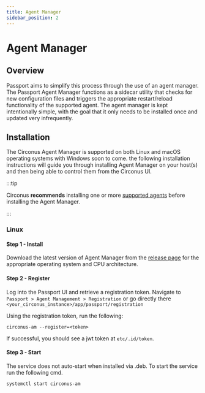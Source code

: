 ```yaml
---
title: Agent Manager
sidebar_position: 2
---
```


# Agent Manager

## Overview

Passport aims to simplify this process through the use of an agent manager. The Passport Agent Manager functions as a sidecar utility that checks for new configuration files and triggers the appropriate restart/reload functionality of the supported agent. The agent manager is kept intentionally simple, with the goal that it only needs to be installed once and updated very infrequently.

## Installation

The Circonus Agent Manager is supported on both Linux and macOS operating systems with Windows soon to come. the following installation instructions will guide you through installing Agent Manager on your host(s) and then being able to control them from the Circonus UI.

:::tip

Circonus **recommends** installing one or more [supported agents](*/introduction#supported-agents) before installing the Agent Manager.

:::

### Linux

#### Step 1 - Install

Download the latest version of Agent Manager from the [release page](https://github.com/circonus/agent-manager/releases) for the appropriate operating system and CPU architecture.

#### Step 2 - Register

Log into the Passport UI and retrieve a registration token. Navigate to `Passport > Agent Management > Registration` or go directly there `<your_circonus_instance>/app/passport/registration`

Using the registration token, run the following:

```
circonus-am --register=<token>
```

If successful, you should see a jwt token at `etc/.id/token`.

#### Step 3 - Start

The service does not auto-start when installed via .deb. To start the service run the following cmd.

```
systemctl start circonus-am
```

<!-- Soon to come
### macOS

#### Step 1 - Install

#### Step 2 - Register

#### Step 3 - Start
 -->
